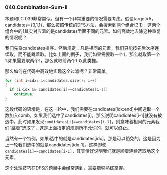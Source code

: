 ### 040.Combination-Sum-II

本题和LC 039非常类似。但有一个非常重要的情况需要考虑。假设target=5，candidates={3,1,1}，那么按照传统的DFS方法，会搜索到两个组合{3,1}，这两个组合中的1其实对应着的是candidates里面不同的元素。如何高效地去除这种重复的情况呢？

我们先将candidates排序。然后规定：凡是相同的元素，我们只能按先后次序连续取，而不能跳着取。比如上面的例子，我们如果需要取一个1，那么就取第一个1.如果需要取两个1，那么就取前两个1.以此类推。

那么如何在代码中高效地实现这个过滤呢？非常简单。
```cpp
for (int i=idx; i<candidates.size(); i++)
{
  if (i>idx && candidates[i]==candidates[i-1])
    continue;
}
```
这段代码的语境是，在这一轮中，我们需要在candidates[idx:end]中间选取一个数加入comb。如果我们选中了candidates[i]，那么说明candidates[i-1]就没有被选中。此时如果发现```candidates[i]==candidates[i-1]```，则意味着相同的元素我们“跳着”选取了，这是上面指定的规则所不允许的，就可以终止。

当然有一个特例，如果i选中的就是candidates[idx]，那是可以豁免的。这是因为上一轮我们选中的就是candidates[idx-1]。这样即使```candidates[i]==candidates[i-1]```，其实恰好说明我们就是顺着连续选取地这个元素。

这个处理技巧在DFS的题目中会经常遇到，需要能够熟练掌握。
